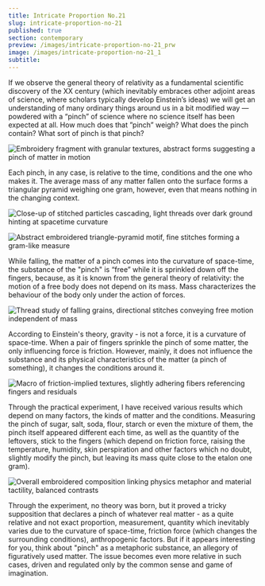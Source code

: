```yaml
---
title: Intricate Proportion No.21
slug: intricate-proportion-no-21
published: true
section: contemporary
preview: /images/intricate-proportion-no-21_prw
image: /images/intricate-proportion-no-21_1
subtitle:
---
```


If we observe the general theory of relativity as a fundamental scientific discovery of the XX century (which inevitably embraces other adjoint areas of science, where scholars typically develop Einstein’s ideas) we will get an understanding of many ordinary things around us in a bit modified way — powdered with a “pinch” of science where no science itself has been expected at all. How much does that ”pinch” weigh? What does the pinch contain? What sort of pinch is that pinch?

![Embroidery fragment with granular textures, abstract forms suggesting a pinch of matter in motion](/images/intricate-proportion-no-21_2)

Each pinch, in any case, is relative to the time, conditions and the one who makes it. The average mass of any matter fallen onto the surface forms a triangular pyramid weighing one gram, however, even that means nothing in the changing context.

![Close-up of stitched particles cascading, light threads over dark ground hinting at spacetime curvature](/images/intricate-proportion-no-21_3)

![Abstract embroidered triangle-pyramid motif, fine stitches forming a gram-like measure](/images/intricate-proportion-no-21_4)

While falling, the matter of a pinch comes into the curvature of space-time, the substance of the "pinch" is “free” while it is sprinkled down off the fingers, because, as it is known from the general theory of relativity: the motion of a free body does not depend on its mass. Mass characterizes the behaviour of the body only under the action of forces.

![Thread study of falling grains, directional stitches conveying free motion independent of mass](/images/intricate-proportion-no-21_5)

According to Einstein's theory, gravity - is not a force, it is a curvature of space-time. When a pair of fingers sprinkle the pinch of some matter, the only influencing force is friction. However, mainly, it does not influence the substance and its physical characteristics of the matter (a pinch of something), it changes the conditions around it.

![Macro of friction-implied textures, slightly adhering fibers referencing fingers and residuals](/images/intricate-proportion-no-21_6)

Through the practical experiment, I have received various results which depend on many factors, the kinds of matter and the conditions. Measuring the pinch of sugar, salt, soda, flour, starch or even the mixture of them, the pinch itself appeared different each time, as well as the quantity of the leftovers, stick to the fingers (which depend on friction force, raising the temperature, humidity, skin perspiration and other factors which no doubt, slightly modify the pinch, but leaving its mass quite close to the etalon one gram).

![Overall embroidered composition linking physics metaphor and material tactility, balanced contrasts](/images/intricate-proportion-no-21_7)

Through the experiment, no theory was born, but it proved a tricky supposition that declares a pinch of whatever real matter - as a quite relative and not exact proportion, measurement, quantity which inevitably varies due to the curvature of space-time, friction force (which changes the surrounding conditions), anthropogenic factors. But if it appears interesting for you, think about "pinch" as a metaphoric substance, an allegory of figuratively used matter. The issue becomes even more relative in such cases, driven and regulated only by the common sense and game of imagination.

